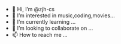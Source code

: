- 👋 Hi, I’m @zjh-cs
- 👀 I’m interested in music,coding,movies...
- 🌱 I’m currently learning ...
- 💞️ I’m looking to collaborate on ...
- 📫 How to reach me ...

<!---
zjh-cs/zjh-cs is a ✨ special ✨ repository because its `README.md` (this file) appears on your GitHub profile.
You can click the Preview link to take a look at your changes.
--->
